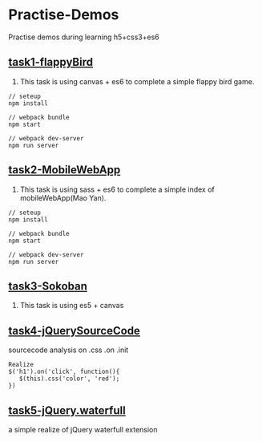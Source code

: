 # Practise-Demos
Practise demos during learning h5+css3+es6

## [task1-flappyBird](https://github.com/crystalcst/Practise-Demos/tree/master/task1-flappyBird)
1. This task is using canvas + es6 to complete a simple flappy bird game. 
```
// seteup 
npm install

// webpack bundle
npm start

// webpack dev-server
npm run server
```

## [task2-MobileWebApp](https://github.com/crystalcst/Practise-Demos/tree/master/task2-MobileWebApp)
1. This task is using sass + es6 to complete a simple index of mobileWebApp(Mao Yan). 
```
// seteup 
npm install

// webpack bundle
npm start

// webpack dev-server
npm run server
```
## [task3-Sokoban](https://github.com/crystalcst/Practise-Demos/tree/master/task3-sokoban)
1. This task is using es5 + canvas

## [task4-jQuerySourceCode](https://github.com/crystalcst/Practise-Demos/tree/master/task4-jQuerySourceCode)
sourcecode analysis on .css .on .init
```
Realize
$('h1').on('click', function(){
   $(this).css('color', 'red');
})
```
## [task5-jQuery.waterfull](https://github.com/crystalcst/Practise-Demos/tree/master/task5-jQuery.waterfull)
a simple realize of jQuery waterfull extension

